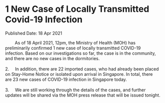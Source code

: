 <html>
    <meta http-equiv="Content-Type" content="text/html; charset=utf-8"/>
    <meta charset="utf-8"/>
    <title>1 New Case of Locally Transmitted Covid-19 Infection</title>
    <body><h1>1 New Case of Locally Transmitted Covid-19 Infection</h1>
    <p>Published Date: 18 Apr 2021</p> <p>&nbsp; &nbsp; &nbsp; &nbsp; As of 18 April 2021, 12pm, the Ministry of Health (MOH) has preliminarily confirmed 1 new case of locally transmitted COVID-19 infection. Based on our investigations so far, the case is in the community, and there are no new cases in the dormitories. <br><br>2.&nbsp; &nbsp; &nbsp;In addition, there are 22 imported cases, who had already been placed on Stay-Home Notice or isolated upon arrival in Singapore. In total, there are 23 new cases of COVID-19 infection in Singapore today. <br><br>3.&nbsp; &nbsp; &nbsp;We are still working through the details of the cases, and further updates will be shared via the MOH press release that will be issued tonight.</p></body>
</html>